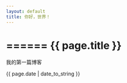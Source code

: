 ```yaml
---
layout: default
title: 你好，世界！
---
```


======
{{ page.title  }}
======

我的第一篇博客

{{ page.date | date_to_string  }}
